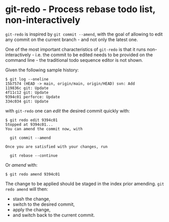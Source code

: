 # git-redo - Process rebase todo list, non-interactively

`git-redo` is inspired by `git commit --amend`, with the goal of allowing
to edit any commit on the current branch - and not only the latest one.

One of the most important characteristics of `git-redo` is that it runs
non-interactively - i.e. the commit to be edited needs to be provided on
the command line - the traditional todo sequence editor is not shown.

Given the following sample history:

```
$ git log --oneline
15b7574 (HEAD -> main, origin/main, origin/HEAD) svn: Add
119836c git: Update
4f11c12 git: Update
9394c01 perforce: Update
334c034 git: Update
```

with `git-redo` one can _edit_ the desired commit quickly with:

```
$ git redo edit 9394c01
Stopped at 9394c01...  
You can amend the commit now, with

  git commit --amend 

Once you are satisfied with your changes, run

  git rebase --continue
```

Or _amend_ with:

```
$ git redo amend 9394c01
```

The change to be applied should  be staged in the index prior amending.
`git redo amend` will then:

- stash the change,
- switch to the desired commit,
- apply the change,
- and switch back to the current commit.
